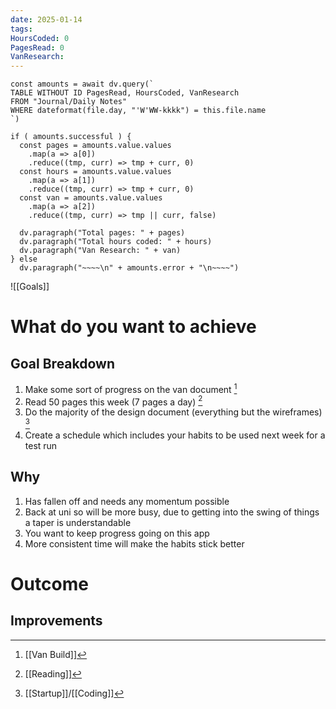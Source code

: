 ```yaml
---
date: 2025-01-14
tags: 
HoursCoded: 0
PagesRead: 0
VanResearch:
---
```

```dataviewjs
const amounts = await dv.query(`
TABLE WITHOUT ID PagesRead, HoursCoded, VanResearch
FROM "Journal/Daily Notes"
WHERE dateformat(file.day, "'W'WW-kkkk") = this.file.name
`)

if ( amounts.successful ) {
  const pages = amounts.value.values
    .map(a => a[0])
    .reduce((tmp, curr) => tmp + curr, 0)
  const hours = amounts.value.values
    .map(a => a[1])
    .reduce((tmp, curr) => tmp + curr, 0)
  const van = amounts.value.values
    .map(a => a[2])
    .reduce((tmp, curr) => tmp || curr, false)

  dv.paragraph("Total pages: " + pages)
  dv.paragraph("Total hours coded: " + hours)
  dv.paragraph("Van Research: " + van)
} else
  dv.paragraph("~~~~\n" + amounts.error + "\n~~~~")

```

![[Goals]]
# What do you want to achieve
## Goal Breakdown
1. Make some sort of progress on the van document [^1]
2. Read 50 pages this week (7 pages a day) [^2]
3. Do the majority of the design document (everything but the wireframes) [^3]
4. Create a schedule which includes your habits to be used next week for a test run
## Why
1. Has fallen off and needs any momentum possible
2. Back at uni so will be more busy, due to getting into the swing of things a taper is understandable
3. You want to keep progress going on this app
4. More consistent time will make the habits stick better
# Outcome
## Improvements

[^1]: [[Van Build]]
[^2]: [[Reading]]
[^3]: [[Startup]]/[[Coding]]